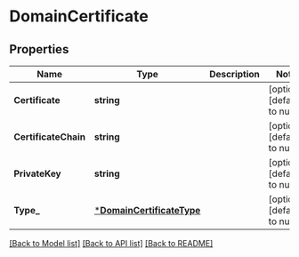 # DomainCertificate

## Properties
Name | Type | Description | Notes
------------ | ------------- | ------------- | -------------
**Certificate** | **string** |  | [optional] [default to null]
**CertificateChain** | **string** |  | [optional] [default to null]
**PrivateKey** | **string** |  | [optional] [default to null]
**Type_** | [***DomainCertificateType**](DomainCertificateType.md) |  | [optional] [default to null]

[[Back to Model list]](../README.md#documentation-for-models) [[Back to API list]](../README.md#documentation-for-api-endpoints) [[Back to README]](../README.md)

